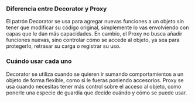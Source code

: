 ### Diferencia entre Decorator y Proxy

El patrón Decorator se usa para agregar nuevas funciones a un objeto sin tener que modificar su código original, simplemente lo vas envolviendo con capas que le dan más capacidades. En cambio, el Proxy no busca añadir funciones nuevas, sino controlar cómo se accede al objeto, ya sea para protegerlo, retrasar su carga o registrar su uso.

### Cuándo usar cada uno

Decorator se utiliza cuando se quieren ir sumando comportamientos a un objeto de forma flexible, como si le fueras poniendo accesorios. Proxy se usa cuando necesitas tener más control sobre el acceso al objeto, como ponerle una especie de guardia que decide cuándo y cómo se puede usar.
